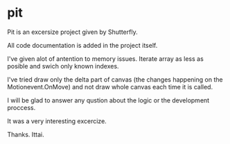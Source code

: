 # pit

Pit is an excersize project given by Shutterfly.

All code documentation is added in the project itself. 

I've given alot of antention to memory issues. Iterate array as less as posible and swich only known indexes. 

I've tried draw only the delta part of canvas (the changes happening on the Motionevent.OnMove) and not draw whole canvas each time it is called.

I will be glad to answer any qustion about the logic or the development proccess.

It was a very interesting excercize.

Thanks.
Ittai.
